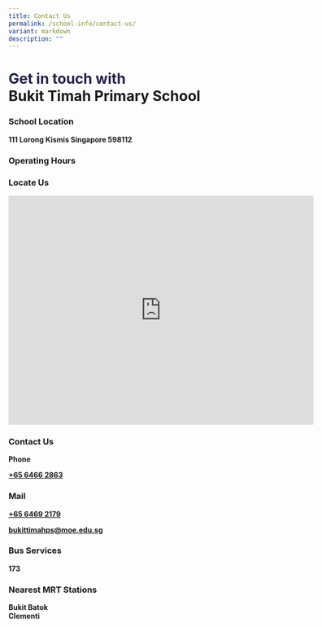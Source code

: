 ```yaml
---
title: Contact Us
permalink: /school-info/contact-us/
variant: markdown
description: ""
---
```

<font color="#232247">Get in touch with</font>  
<strong>Bukit Timah Primary School</strong>
==============================================

<h3>School Location</h3>
<strong>111 Lorong Kismis Singapore 598112 </strong>


<h3>Operating Hours</h3>





<h3>Locate Us</h3>
<iframe loading="lazy" allowfullscreen="" style="border:0;" height="450" width="600" src="https://www.google.com/maps/embed?pb=!1m18!1m12!1m3!1d15954.92572808907!2d103.75644678934874!3d1.3374063802815988!2m3!1f0!2f0!3f0!3m2!1i1024!2i768!4f13.1!3m3!1m2!1s0x31da1064e050a9b1%3A0x8ec97c2703401f79!2sSingapore%20598112!5e0!3m2!1sen!2ssg!4v1700460982636!5m2!1sen!2ssg"></iframe>

<h3>Contact Us</h3>
<strong>Phone 

[+65 6466 2863](tel:+6564662863)</strong>

<h3>Mail</h3>

<strong>[+65 6469 2179](tel:+6564692179)

[bukittimahps@moe.edu.sg](mailto:bukittimahps@moe.edu.sg)</strong>

<h3>Bus Services</h3>
<strong>173</strong>

<h3>Nearest MRT Stations</h3>
<strong>
Bukit Batok <br> Clementi </strong>